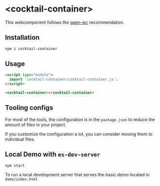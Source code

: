 # \<cocktail-container>

This webcomponent follows the [open-wc](https://github.com/open-wc/open-wc) recommendation.

## Installation
```bash
npm i cocktail-container
```

## Usage
```html
<script type="module">
  import 'cocktail-container/cocktail-container.js';
</script>

<cocktail-container></cocktail-container>
```



## Tooling configs

For most of the tools, the configuration is in the `package.json` to reduce the amount of files in your project.

If you customize the configuration a lot, you can consider moving them to individual files.

## Local Demo with `es-dev-server`
```bash
npm start
```
To run a local development server that serves the basic demo located in `demo/index.html`
